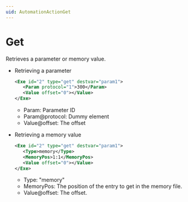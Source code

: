 ```yaml
---
uid: AutomationActionGet
---
```


# Get

Retrieves a parameter or memory value.

- Retrieving a parameter

    ```xml
    <Exe id="2" type="get" destvar="param1">
       <Param protocol="1">300</Param>
       <Value offset="0"></Value>
    </Exe>
    ```

  - Param: Parameter ID
  - Param@protocol: Dummy element
  - Value@offset: The offset

- Retrieving a memory value

    ```xml
    <Exe id="2" type="get" destvar="param1">
       <Type>memory</Type>
       <MemoryPos>1:1</MemoryPos>
       <Value offset="0"></Value>
    </Exe>
    ```

  - Type: "memory"
  - MemoryPos: The position of the entry to get in the memory file.
  - Value@offset: The offset.
